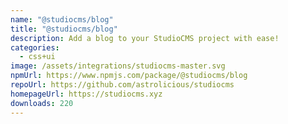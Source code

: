 ```yaml
---
name: "@studiocms/blog"
title: "@studiocms/blog"
description: Add a blog to your StudioCMS project with ease!
categories:
  - css+ui
image: /assets/integrations/studiocms-master.svg
npmUrl: https://www.npmjs.com/package/@studiocms/blog
repoUrl: https://github.com/astrolicious/studiocms
homepageUrl: https://studiocms.xyz
downloads: 220
---
```

